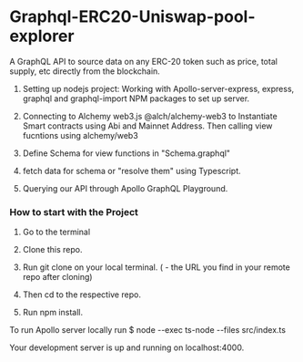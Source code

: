# Graphql-ERC20-Uniswap-pool-explorer

 A GraphQL API to source data on any ERC-20 token such as price, total supply, etc directly from the blockchain.
 
1. Setting up nodejs project: Working with Apollo-server-express, express, graphql and graphql-import NPM packages to set up server.

2.  Connecting to Alchemy web3.js @alch/alchemy-web3 to Instantiate Smart contracts using Abi and Mainnet Address. Then calling view fucntions using             alchemy/web3

3.  Define Schema for view functions in "Schema.graphql"
 
 
4. fetch data for schema or "resolve them" using Typescript.

5.  Querying our API through Apollo GraphQL Playground.


### How to start with the Project

1. Go to the terminal

2. Clone this repo.

3. Run git clone <url> on your local terminal. ( <url> - the URL you find in your remote repo after cloning)

4. Then cd to the respective repo.

5. Run npm install.

To run Apollo server locally run $ node --exec ts-node --files src/index.ts

Your development server is up and running on localhost:4000.






 
